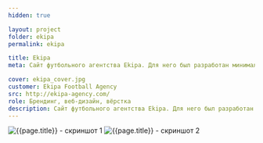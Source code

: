 ```yaml
---
hidden: true

layout: project
folder: ekipa
permalink: ekipa

title: Ekipa
meta: Сайт футбольного агентства Ekipa. Для него был разработан минималистичный дизайн, свёрстаны адаптивные страницы, подготовлены шаблоны под Django-фреймворк.

cover: ekipa_cover.jpg
customer: Ekipa Football Agency
src: http://ekipa-agency.com/
role: Брендинг, веб-дизайн, вёрстка
description: Сайт футбольного агентства Ekipa. Для него был разработан минималистичный дизайн, свёрстаны адаптивные страницы, подготовлены шаблоны под Django-фреймворк.
---
```


<!-- ![{{page.title}} - скриншот 1]({{site.baseurl}}/img/project_img/{{page.folder}}/ekipa_logo.png) -->
![{{page.title}} - скриншот 1]({{site.baseurl}}/img/project_img/{{page.folder}}/ekipa_1.jpg)
![{{page.title}} - скриншот 2]({{site.baseurl}}/img/project_img/{{page.folder}}/ekipa_2.jpg)


